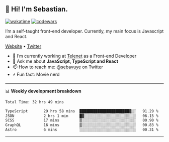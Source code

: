 ## 👋 Hi! I'm Sebastian.

[![wakatime](https://wakatime.com/badge/user/df0036c6-328a-4a39-be9b-e49417ed22a1.svg)](https://wakatime.com/@df0036c6-328a-4a39-be9b-e49417ed22a1)
[![codewars](https://www.codewars.com/users/sebavuye/badges/small)](https://www.codewars.com/users/sebavuye)

I’m a self-taught front-end developer. Currently, my main focus is Javascript and React.

[Website](https://sebastianvuye.be) • [Twitter](https://twitter.com/sebavuye)

- 🔭 I’m currently working at [Telenet](https://telenet.be/) as a Front-end Developer
- 💬 Ask me about **JavaScript, TypeScript and React**
- 📫 How to reach me: [@sebavuye](https://twitter.com/sebavuye) on Twitter
- ⚡ Fun fact: Movie nerd

-------

📊 **Weekly development breakdown**

<!--START_SECTION:waka-->

```txt
Total Time: 32 hrs 49 mins

TypeScript       29 hrs 58 mins  ██████████████████████▓░░   91.29 %
JSON             2 hrs 1 min     █▓░░░░░░░░░░░░░░░░░░░░░░░   06.15 %
SCSS             17 mins         ▒░░░░░░░░░░░░░░░░░░░░░░░░   00.90 %
GraphQL          16 mins         ▒░░░░░░░░░░░░░░░░░░░░░░░░   00.83 %
Astro            6 mins          ░░░░░░░░░░░░░░░░░░░░░░░░░   00.31 %
```

<!--END_SECTION:waka-->
-------
